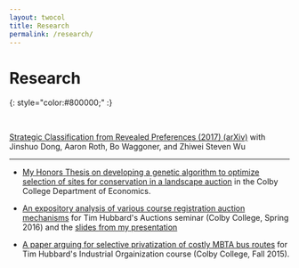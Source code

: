 ```yaml
---
layout: twocol
title: Research
permalink: /research/
---
```


# Research
{: style="color:#800000;" :}

<br>


[Strategic Classification from Revealed Preferences (2017) (arXiv)](https://arxiv.org/abs/1710.07887) with Jinshuo Dong, Aaron Roth, Bo Waggoner, and Zhiwei Steven Wu

----
- [My Honors Thesis on developing a genetic algorithm to optimize selection of sites for conservation in a landscape auction](http://zachschutzman.com/assets/papers_and_presentations/landscape_auctions_thesis.pdf) in the Colby College Department of Economics.

- [An expository analysis of various course registration auction mechanisms](http://zachschutzman.com/assets/papers_and_presentations/course_registration_auctions.pdf) for Tim Hubbard's Auctions seminar (Colby College, Spring 2016) and the [slides from my presentation](http://zachschutzman.com/assets/papers_and_presentations/course_reg_auctions_pres.pptx)

- [A paper arguing for selective privatization of costly MBTA bus routes](http://zachschutzman.com/assets/papers_and_presentations/MBTA-bus-privatization.pdf) for Tim Hubbard's Industrial Orgainization course (Colby College, Fall 2015).






